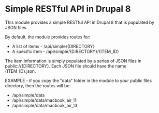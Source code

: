 # Simple RESTful API in Drupal 8

This module provides a simple RESTful API in Drupal 8 that is populated by JSON files.

By default, the module provides routes for:
* A list of items - /api/simple/{DIRECTORY}
* A specific item - /api/simple/{DIRECTORY}/{ITEM_ID}

The item information is simply populated by a series of JSON files in public://{DIRECTORY}. 
Each JSON file should have the name {ITEM_ID}.json.

EXAMPLE - if you copy the "data" folder in the module to your public files directory, then the routes will be:
* /api/simple/data
* /api/simple/data/macbook_air_11
* /api/simple/data/macbook_air_13
